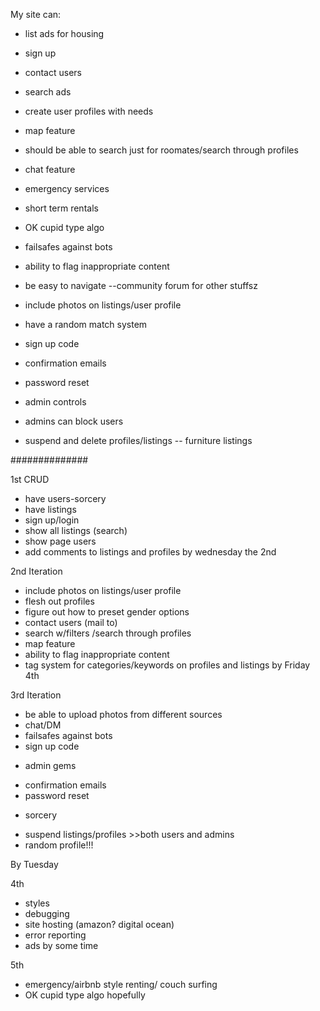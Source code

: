 My site can:

- list ads for housing
- sign up
- contact users
- search ads
- create user profiles with needs

- map feature
- should be able to search just for roomates/search through profiles
- chat feature
- emergency services
- short term rentals
- OK cupid type algo
- failsafes against bots
- ability to flag inappropriate content
- be easy to navigate
--community forum for other stuffsz

- include photos on listings/user profile
- have a random match system
- sign up code
- confirmation emails
- password reset
- admin controls
- admins can block users

- suspend and delete profiles/listings
-- furniture listings


##############

1st
CRUD
- have users-sorcery
- have listings
- sign up/login
- show all listings
(search)
- show page users
- add comments to listings and profiles
by wednesday the 2nd

2nd Iteration

- include photos on listings/user profile
- flesh out profiles
- figure out how to preset gender options
- contact users (mail to)
- search w/filters /search through profiles
- map feature
- ability to flag inappropriate content
- tag system for categories/keywords on profiles and listings
by Friday 4th


3rd Iteration

- be able to upload photos from different sources
- chat/DM
- failsafes against bots
- sign up code
* admin gems
- confirmation emails
- password reset
* sorcery
- suspend listings/profiles >>both users and admins
- random profile!!!

By Tuesday


4th
- styles
- debugging
- site hosting (amazon? digital ocean)
- error reporting
- ads
by some time


5th
- emergency/airbnb style renting/ couch surfing
- OK cupid type algo
hopefully
